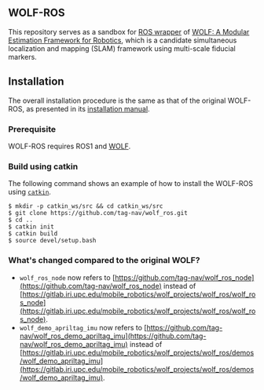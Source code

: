 ## WOLF-ROS

This repository serves as a sandbox for [ROS wrapper](http://mobile_robotics.pages.iri.upc-csic.es/wolf_projects/wolf_lib/wolf-doc-sphinx/ROS_integration/_index.html) of [WOLF: A Modular Estimation Framework for Robotics](http://mobile_robotics.pages.iri.upc-csic.es/wolf_projects/wolf_lib/wolf-doc-sphinx/index.html), which is a candidate simultaneous localization and mapping (SLAM) framework using multi-scale fiducial markers.

## Installation

The overall installation procedure is the same as that of the original WOLF-ROS, as presented in its [installation manual](http://mobile_robotics.pages.iri.upc-csic.es/wolf_projects/wolf_lib/wolf-doc-sphinx/WOLF_demos/_index.html).

### Prerequisite

WOLF-ROS requires ROS1 and [WOLF](https://github.com/tag-nav/wolf).

### Build using catkin 

The following command shows an example of how to install the WOLF-ROS using [`catkin`](https://catkin-tools.readthedocs.io/en/latest/index.html).
```
$ mkdir -p catkin_ws/src && cd catkin_ws/src
$ git clone https://github.com/tag-nav/wolf_ros.git
$ cd ..
$ catkin init
$ catkin build
$ source devel/setup.bash
```

### What's changed compared to the original WOLF?

- `wolf_ros_node` now refers to [https://github.com/tag-nav/wolf_ros_node](https://github.com/tag-nav/wolf_ros_node) instead of [https://gitlab.iri.upc.edu/mobile_robotics/wolf_projects/wolf_ros/wolf_ros_node](https://gitlab.iri.upc.edu/mobile_robotics/wolf_projects/wolf_ros/wolf_ros_node).
- `wolf_demo_apriltag_imu` now refers to [https://github.com/tag-nav/wolf_ros_demo_apriltag_imu](https://github.com/tag-nav/wolf_ros_demo_apriltag_imu) instead of [https://gitlab.iri.upc.edu/mobile_robotics/wolf_projects/wolf_ros/demos/wolf_demo_apriltag_imu](https://gitlab.iri.upc.edu/mobile_robotics/wolf_projects/wolf_ros/demos/wolf_demo_apriltag_imu).